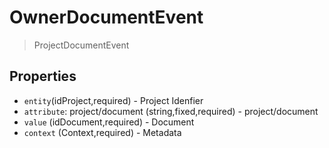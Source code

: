 # OwnerDocumentEvent

> ProjectDocumentEvent

## Properties

 - `entity`(idProject,required) - Project Idenfier
 - `attribute`: project/document (string,fixed,required) - project/document
 - `value` (idDocument,required) - Document
 - `context` (Context,required) - Metadata
